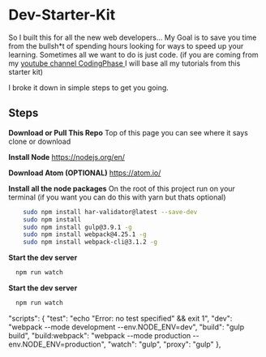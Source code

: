 # Dev-Starter-Kit


So I built this for all the new web developers... My Goal is to save you time from the bullsh*t of spending hours looking for ways to speed up your learning. Sometimes all we want to do is just code.
(if you are coming from my  [youtube channel CodingPhase ](https://www.youtube.com/channel/UC46wWUso9H5KPQcoL9iE3Ug) I will base all my tutorials from this starter kit)

I broke it down in simple steps to get you going.

**Steps**
---------

**Download or Pull This Repo**
	Top of this page you can see where it says clone or download

 **Install Node**
	https://nodejs.org/en/

**Download Atom (OPTIONAL)**
	https://atom.io/

 **Install all the node packages** 
On the root of this project run on your terminal (if you want you can do this with yarn but thats optional)
```bash
    sudo npm install har-validator@latest --save-dev
    sudo npm install
    sudo npm install gulp@3.9.1 -g 
    sudo npm install webpack@4.25.1 -g
    sudo npm install webpack-cli@3.1.2 -g
```
    

**Start the dev server**
```bash
  npm run watch
```

**Start the dev server**
```bash
  npm run watch
```

"scripts": {
    "test": "echo \"Error: no test specified\" && exit 1",
    "dev": "webpack --mode development --env.NODE_ENV=dev",
    "build": "gulp build",
    "build:webpack": "webpack --mode production --env.NODE_ENV=production",
    "watch": "gulp",
    "proxy": "gulp"
  },
